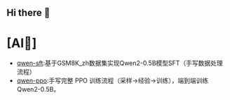 ## Hi there 👋

<!--
**Cococonutsu/Cococonutsu** is a ✨ _special_ ✨ repository because its `README.md` (this file) appears on your GitHub profile.

Here are some ideas to get you started:

- 🔭 I’m currently working on ...
- 🌱 I’m currently learning ...
- 👯 I’m looking to collaborate on ...
- 🤔 I’m looking for help with ...
- 💬 Ask me about ...
- 📫 How to reach me: ...
- 😄 Pronouns: ...
- ⚡ Fun fact: ...
-->
# [AI🤖]
- [qwen-sft](https://github.com/Cococonutsu/qwen-sft):基于GSM8K_zh数据集实现Qwen2-0.5B模型SFT（手写数据处理流程）
- [qwen-ppo](https://github.com/Cococonutsu/qwen-ppo):手写完整 PPO 训练流程（采样→经验→训练），端到端训练 Qwen2-0.5B。


